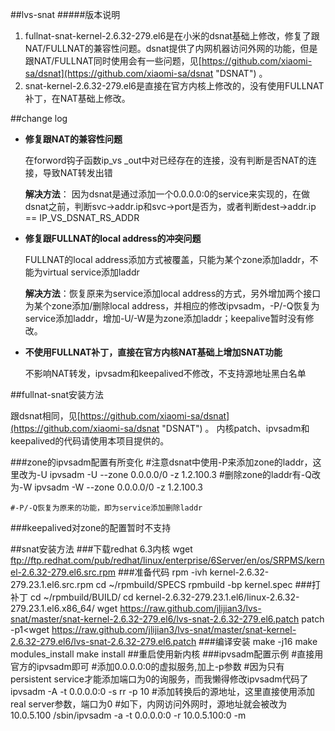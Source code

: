 ##lvs-snat
#####版本说明
1.  fullnat-snat-kernel-2.6.32-279.el6是在小米的dsnat基础上修改，修复了跟NAT/FULLNAT的兼容性问题。dsnat提供了内网机器访问外网的功能，但是跟NAT/FULLNAT同时使用会有一些问题，见[https://github.com/xiaomi-sa/dsnat](https://github.com/xiaomi-sa/dsnat "DSNAT") 。
2.  snat-kernel-2.6.32-279.el6是直接在官方内核上修改的，没有使用FULLNAT补丁，在NAT基础上修改。


##change log
 - **修复跟NAT的兼容性问题**
 
 	在forword钩子函数ip_vs _out中对已经存在的连接，没有判断是否NAT的连接，导致NAT转发出错

	**解决方法**： 因为dsnat是通过添加一个0.0.0.0:0的service来实现的，在做dsnat之前，判断svc->addr.ip和svc->port是否为，或者判断dest->addr.ip == IP_VS_DSNAT_RS_ADDR

 - **修复跟FULLNAT的local address的冲突问题**


	 FULLNAT的local address添加方式被覆盖，只能为某个zone添加laddr，不能为virtual service添加laddr
		
	**解决方法**：恢复原来为service添加local address的方式，另外增加两个接口为某个zone添加/删除local address，并相应的修改ipvsadm，-P/-Q恢复为service添加laddr，增加-U/-W是为zone添加laddr；keepalive暂时没有修改。
	
- **不使用FULLNAT补丁，直接在官方内核NAT基础上增加SNAT功能**

	不影响NAT转发，ipvsadm和keepalived不修改，不支持源地址黑白名单

##fullnat-snat安装方法

跟dsnat相同，见[https://github.com/xiaomi-sa/dsnat](https://github.com/xiaomi-sa/dsnat "DSNAT") 。
内核patch、ipvsadm和keepalived的代码请使用本项目提供的。

###zone的ipvsadm配置有所变化
	#注意dsnat中使用-P来添加zone的laddr，这里改为-U
    ipvsadm -U --zone 0.0.0.0/0 -z 1.2.100.3
	#删除zone的laddr有-Q改为-W
    ipvsadm -W --zone 0.0.0.0/0 -z 1.2.100.3
	
	#-P/-Q恢复为原来的功能，即为service添加删除laddr

###keepalived对zone的配置暂时不支持

##snat安装方法
###下载redhat 6.3内核
	wget ftp://ftp.redhat.com/pub/redhat/linux/enterprise/6Server/en/os/SRPMS/kernel-2.6.32-279.el6.src.rpm
###准备代码
	rpm -ivh kernel-2.6.32-279.23.1.el6.src.rpm
	cd ~/rpmbuild/SPECS
	rpmbuild -bp kernel.spec
###打补丁
	cd ~/rpmbuild/BUILD/
	cd kernel-2.6.32-279.23.1.el6/linux-2.6.32-279.23.1.el6.x86_64/
	wget https://raw.github.com/jlijian3/lvs-snat/master/snat-kernel-2.6.32-279.el6/lvs-snat-2.6.32-279.el6.patch
	patch -p1<wget https://raw.github.com/jlijian3/lvs-snat/master/snat-kernel-2.6.32-279.el6/lvs-snat-2.6.32-279.el6.patch
###编译安装
	make -j16
	make modules_install
	make install
	##重启使用新内核
###ipvsadm配置示例
	#直接用官方的ipvsadm即可
	#添加0.0.0.0:0的虚拟服务,加上-p参数
	#因为只有persistent service才能添加端口为0的询服务，而我懒得修改ipvsadm代码了
	ipvsadm -A -t 0.0.0.0:0 -s rr -p 10
	#添加转换后的源地址，这里直接使用添加real server参数，端口为0
	#如下，内网访问外网时，源地址就会被改为10.0.5.100
	/sbin/ipvsadm -a -t 0.0.0.0:0 -r 10.0.5.100:0 -m
	
    






